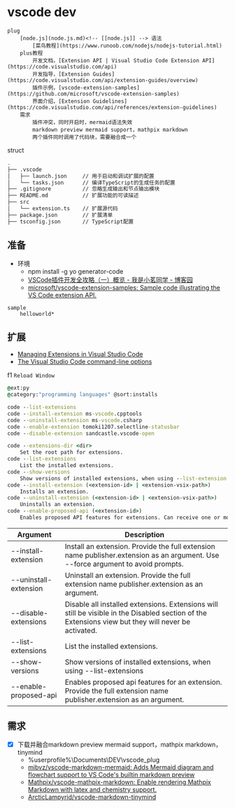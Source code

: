 # vscode dev

```tinymind
plug
    [node.js](node.js.md)<!-- [[node.js]] --> 语法
        [菜鸟教程](https://www.runoob.com/nodejs/nodejs-tutorial.html)
    plus教程
        开发文档，[Extension API | Visual Studio Code Extension API](https://code.visualstudio.com/api)
        开发指导，[Extension Guides](https://code.visualstudio.com/api/extension-guides/overview)
        插件示例，[vscode-extension-samples](https://github.com/microsoft/vscode-extension-samples)
        界面介绍，[Extension Guidelines](https://code.visualstudio.com/api/references/extension-guidelines)
    需求
        插件冲突，同时开启时，mermaid语法失效
        markdown preview mermaid support，mathpix markdown
        两个插件同时调用了代码块，需要融合成一个
```

struct

```sh
.
├── .vscode
│   ├── launch.json     // 用于启动和调试扩展的配置
│   └── tasks.json      // 编译TypeScript的生成任务的配置
├── .gitignore          // 忽略生成输出和节点输出模块
├── README.md           // 扩展功能的可读描述
├── src
│   └── extension.ts    // 扩展源代码
├── package.json        // 扩展清单
├── tsconfig.json       // TypeScript配置
```

## 准备

- 环境
  - npm install -g yo generator-code
  - [VSCode插件开发全攻略（一）概览 - 我是小茗同学 - 博客园](https://www.cnblogs.com/liuxianan/p/vscode-plugin-overview.html)
  - [microsoft/vscode-extension-samples: Sample code illustrating the VS Code extension API.](https://github.com/microsoft/vscode-extension-samples)

```tinymind
sample
    helloworld*
```

## 扩展

- [Managing Extensions in Visual Studio Code](https://code.visualstudio.com/docs/editor/extension-marketplace)
- [The Visual Studio Code command-line options](https://code.visualstudio.com/docs/editor/command-line)

f1 `Reload Window`

```bat
@ext:py
@category:"programming languages" @sort:installs 

code --list-extensions
code --install-extension ms-vscode.cpptools
code --uninstall-extension ms-vscode.csharp
code --enable-extension tomoki1207.selectline-statusbar
code --disable-extension sandcastle.vscode-open

code --extensions-dir <dir>
    Set the root path for extensions.
code --list-extensions
    List the installed extensions.
code --show-versions
    Show versions of installed extensions, when using --list-extension.
code --install-extension (<extension-id> | <extension-vsix-path>)
    Installs an extension.
code --uninstall-extension (<extension-id> | <extension-vsix-path>)
    Uninstalls an extension.
code --enable-proposed-api (<extension-id>)
    Enables proposed API features for extensions. Can receive one or more extension IDs to enable individually.
```

| Argument | Description |
|----------|-------------|
| --install-extension <ext> | Install an extension. Provide the full extension name publisher.extension as an argument. Use --force argument to avoid prompts. |
| --uninstall-extension <ext> | Uninstall an extension. Provide the full extension name publisher.extension as an argument. |
| --disable-extensions | Disable all installed extensions. Extensions will still be visible in the Disabled section of the Extensions view but they will never be activated. |
| --list-extensions | List the installed extensions. |
| --show-versions | Show versions of installed extensions, when using --list-extensions |
| --enable-proposed-api <ext> | Enables proposed api features for an extension. Provide the full extension name publisher.extension as an argument. |


## 需求

- [x] 下载并融合markdown preview mermaid support，mathpix markdown， tinymind
  - %userprofile%\Documents\DEV\vscode_plug
  - [mjbvz/vscode-markdown-mermaid: Adds Mermaid diagram and flowchart support to VS Code's builtin markdown preview](https://github.com/mjbvz/vscode-markdown-mermaid)
  - [Mathpix/vscode-mathpix-markdown: Enable rendering Mathpix Markdown with latex and chemistry support.](https://github.com/mathpix/vscode-mathpix-markdown)
  - [ArcticLampyrid/vscode-markdown-tinymind](https://github.com/ArcticLampyrid/vscode-markdown-tinymind)